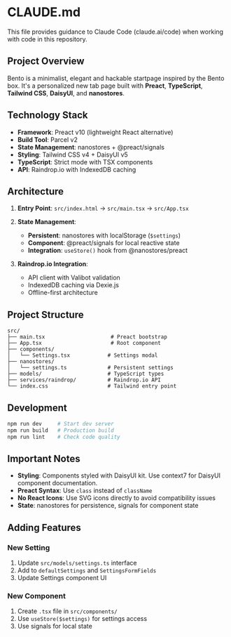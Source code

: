 # CLAUDE.md

This file provides guidance to Claude Code (claude.ai/code) when working with code in this repository.

## Project Overview

Bento is a minimalist, elegant and hackable startpage inspired by the Bento box. It's a personalized new tab page built with **Preact**, **TypeScript**, **Tailwind CSS**, **DaisyUI**, and **nanostores**.

## Technology Stack
- **Framework**: Preact v10 (lightweight React alternative)
- **Build Tool**: Parcel v2
- **State Management**: nanostores + @preact/signals
- **Styling**: Tailwind CSS v4 + DaisyUI v5
- **TypeScript**: Strict mode with TSX components
- **API**: Raindrop.io with IndexedDB caching

## Architecture

1. **Entry Point**: `src/index.html` → `src/main.tsx` → `src/App.tsx`

2. **State Management**:
   - **Persistent**: nanostores with localStorage (`$settings`)
   - **Component**: @preact/signals for local reactive state
   - **Integration**: `useStore()` hook from @nanostores/preact

3. **Raindrop.io Integration**:
   - API client with Valibot validation
   - IndexedDB caching via Dexie.js
   - Offline-first architecture

## Project Structure

```
src/
├── main.tsx                     # Preact bootstrap
├── App.tsx                      # Root component
├── components/
│   └── Settings.tsx            # Settings modal
├── nanostores/
│   └── settings.ts             # Persistent settings
├── models/                     # TypeScript types
├── services/raindrop/          # Raindrop.io API
└── index.css                   # Tailwind entry point
```

## Development

```bash
npm run dev     # Start dev server
npm run build   # Production build
npm run lint    # Check code quality
```

## Important Notes

- **Styling**: Components styled with DaisyUI kit. Use context7 for DaisyUI component documentation.
- **Preact Syntax**: Use `class` instead of `className`
- **No React Icons**: Use SVG icons directly to avoid compatibility issues
- **State**: nanostores for persistence, signals for component state

## Adding Features

### New Setting
1. Update `src/models/settings.ts` interface
2. Add to `defaultSettings` and `SettingsFormFields`
3. Update Settings component UI

### New Component
1. Create `.tsx` file in `src/components/`
2. Use `useStore($settings)` for settings access
3. Use signals for local state